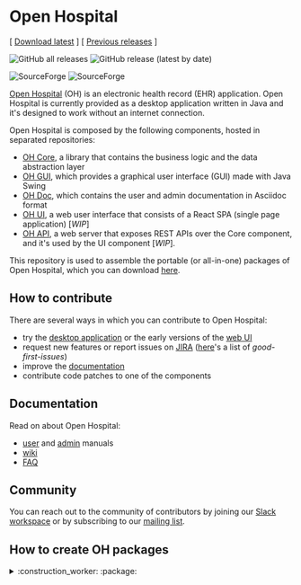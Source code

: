 # Open Hospital
[ [Download latest](https://github.com/informatici/openhospital/releases/latest) ] [ [Previous releases](https://github.com/informatici/openhospital/releases) ]

![GitHub all releases](https://img.shields.io/github/downloads/informatici/openhospital/total?label=GitHub%20Downloads)
![GitHub release (latest by date)](https://img.shields.io/github/downloads/informatici/openhospital/latest/total?label=latest)

![SourceForge](https://img.shields.io/sourceforge/dt/openhospital?color=33ccff&label=SourceForge%20Downloads)
![SourceForge](https://img.shields.io/sourceforge/dt/openhospital/v1.10.0?color=33ccff&label=latest&logoColor=33ccff)

[Open Hospital][openhospital] (OH) is an electronic health record (EHR) application.
Open Hospital is currently provided as a desktop application written in Java
and it's designed to work without an internet connection.

Open Hospital is composed by the following components, hosted in separated repositories:
 - [OH Core][core], a library that contains the business logic and the data abstraction layer
 - [OH GUI][gui], which provides a graphical user interface (GUI) made with Java Swing
 - [OH Doc][doc], which contains the user and admin documentation in Asciidoc format
 - [OH UI][ui], a web user interface that consists of a React SPA (single page application) [*WIP*]
 - [OH API][api], a web server that exposes REST APIs over the Core component, and it's used by the UI component [*WIP*]. 

This repository is used to assemble the portable (or all-in-one) packages of Open Hospital, which you can download [here][releases].

## How to contribute

There are several ways in which you can contribute to Open Hospital:

- try the [desktop application][releases] or the early versions of the [web UI][ui]
- request new features or report issues on [JIRA][jira] ([here][good-first]'s a list of *good-first-issues*)
- improve the [documentation][doc]
- contribute code patches to one of the components

## Documentation

Read on about Open Hospital:

 - [user][user-man] and [admin][admin-man] manuals
 - [wiki]
 - [FAQ][faq]

## Community

You can reach out to the community of contributors by joining 
our [Slack workspace][slack] or by subscribing to our [mailing list][ml].


## How to create OH packages

<details><summary>:construction_worker: :package:</summary>
To create the Open Hospital packages,
make sure to have installed the following dependencies on a Linux machine:
JDK 8+, Maven, asciidoctor-pdf, zip, GNU make.

Then follow these simple steps:

 1. Clone this repository:

        git clone https://github.com/informatici/openhospital

 2. Run the script that compiles the components of Open Hospital, and assembles the portable distributions:

        cd openhospital
        make
    
    You can also parallelize some make tasks by using the `-j` flag (e.g. `make -j4`)
    or use intermediate targets to build single parts of the distribution -
    use `make help` to see a list of available targets.
</details>

 [openhospital]: https://www.open-hospital.org/
 [core]: https://github.com/informatici/openhospital-core
 [gui]: https://github.com/informatici/openhospital-gui
 [ui]: https://github.com/informatici/openhospital-ui
 [api]: https://github.com/informatici/openhospital-api
 [doc]: https://github.com/informatici/openhospital-doc
 [releases]: https://github.com/informatici/openhospital/releases
 [jira]: https://openhospital.atlassian.net/browse/OP
 [good-first]: https://openhospital.atlassian.net/browse/OP-188?filter=10206
 [user-man]: https://github.com/informatici/openhospital-doc/blob/master/doc_user/UserManual.adoc
 [admin-man]: https://github.com/informatici/openhospital-doc/blob/master/doc_admin/AdminManual.adoc
 [faq]: https://openhospital.atlassian.net/wiki/spaces/OH/pages/568951013/Getting+Started+FAQ
 [wiki]: https://openhospital.atlassian.net/wiki/spaces/OH/overview
 [slack]: https://join.slack.com/t/openhospitalworkspace/shared_invite/enQtOTc1Nzc0MzE2NjQ0LWIyMzRlZTU5NmNlMjE2MDcwM2FhMjRkNmM4YzI0MTAzYTA0YTI3NjZiOTVhMDZlNWUwNWEzMjE5ZDgzNWQ1YzE
 [ml]: https://sourceforge.net/projects/openhospital/lists/openhospital-devel
